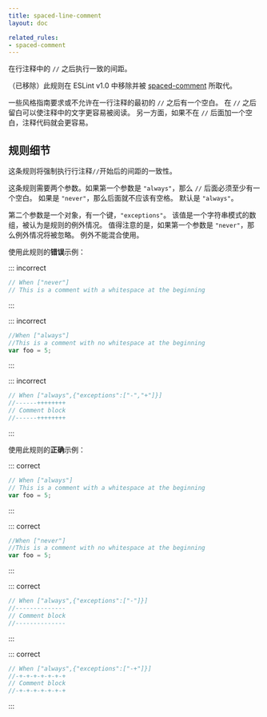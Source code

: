 ```yaml
---
title: spaced-line-comment
layout: doc

related_rules:
- spaced-comment
---
```


在行注释中的 `//` 之后执行一致的间距。

（已移除）此规则在 ESLint v1.0 中移除并被 [spaced-comment](spaced-comment) 所取代。

一些风格指南要求或不允许在一行注释的最初的 `//` 之后有一个空白。
在 `//` 之后留白可以使注释中的文字更容易被阅读。
另一方面，如果不在 `//` 后面加一个空白，注释代码就会更容易。

## 规则细节

这条规则将强制执行行注释`//`开始后的间距的一致性。

这条规则需要两个参数。如果第一个参数是 `"always"`，那么 `//` 后面必须至少有一个空白。
如果是 `"never"`，那么后面就不应该有空格。
默认是 `"always"`。

第二个参数是一个对象，有一个键，`"exceptions"`。
该值是一个字符串模式的数组，被认为是规则的例外情况。
值得注意的是，如果第一个参数是 `"never"`，那么例外情况将被忽略。
例外不能混合使用。

使用此规则的**错误**示例：

::: incorrect

```js
// When ["never"]
// This is a comment with a whitespace at the beginning
```

:::

::: incorrect

```js
//When ["always"]
//This is a comment with no whitespace at the beginning
var foo = 5;
```

:::

::: incorrect

```js
// When ["always",{"exceptions":["-","+"]}]
//------++++++++
// Comment block
//------++++++++
```

:::

使用此规则的**正确**示例：

::: correct

```js
// When ["always"]
// This is a comment with a whitespace at the beginning
var foo = 5;
```

:::

::: correct

```js
//When ["never"]
//This is a comment with no whitespace at the beginning
var foo = 5;
```

:::

::: correct

```js
// When ["always",{"exceptions":["-"]}]
//--------------
// Comment block
//--------------
```

:::

::: correct

```js
// When ["always",{"exceptions":["-+"]}]
//-+-+-+-+-+-+-+
// Comment block
//-+-+-+-+-+-+-+
```

:::
